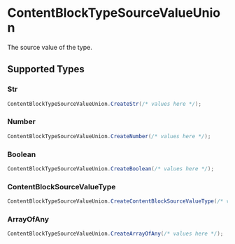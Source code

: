 # ContentBlockTypeSourceValueUnion

The source value of the type.


## Supported Types

### Str

```csharp
ContentBlockTypeSourceValueUnion.CreateStr(/* values here */);
```

### Number

```csharp
ContentBlockTypeSourceValueUnion.CreateNumber(/* values here */);
```

### Boolean

```csharp
ContentBlockTypeSourceValueUnion.CreateBoolean(/* values here */);
```

### ContentBlockSourceValueType

```csharp
ContentBlockTypeSourceValueUnion.CreateContentBlockSourceValueType(/* values here */);
```

### ArrayOfAny

```csharp
ContentBlockTypeSourceValueUnion.CreateArrayOfAny(/* values here */);
```
